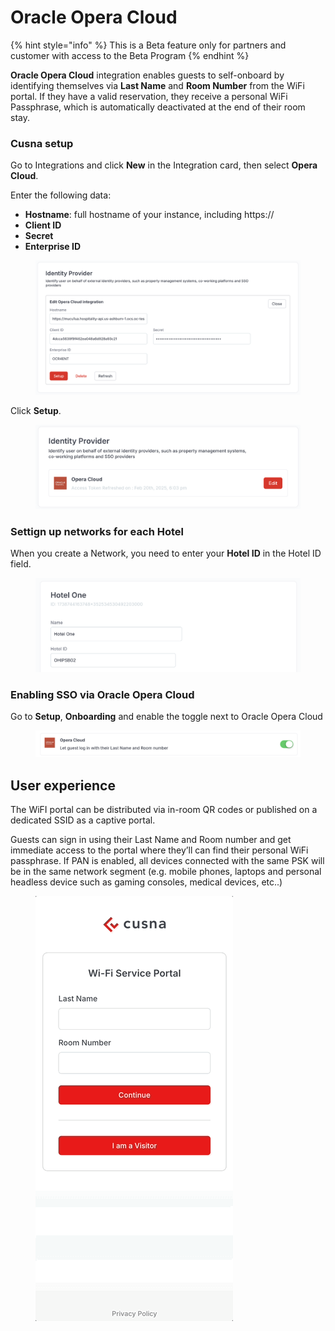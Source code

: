 # Oracle Opera Cloud

{% hint style="info" %}
This is a Beta feature only for partners and customer with access to the Beta Program
{% endhint %}

**Oracle Opera Cloud** integration enables guests to self-onboard by identifying themselves via **Last Name** and **Room Number** from the WiFi portal. If they have a valid reservation, they receive a personal WiFi Passphrase, which is automatically deactivated at the end of their room stay.



### Cusna setup

Go to Integrations and click **New** in the Integration card, then select **Opera Cloud**.

Enter the following data:

* **Hostname**: full hostname of your instance, including https://
* **Client ID**
* **Secret**
* **Enterprise ID**

<figure><img src="../../.gitbook/assets/image (1) (1) (1) (1).png" alt=""><figcaption></figcaption></figure>

Click **Setup**.

<figure><img src="../../.gitbook/assets/image (1) (1) (1).png" alt=""><figcaption></figcaption></figure>

### Settign up networks for each Hotel

When you create a Network, you need to enter your **Hotel ID** in the Hotel ID field.

<figure><img src="../../.gitbook/assets/image (2) (1).png" alt=""><figcaption></figcaption></figure>

### Enabling SSO via Oracle Opera Cloud

Go to **Setup**, **Onboarding** and enable the toggle next to Oracle Opera Cloud

<figure><img src="../../.gitbook/assets/image (3) (1).png" alt=""><figcaption></figcaption></figure>

## User experience

The WiFI portal can be distributed via in-room QR codes or published on a dedicated SSID as a captive portal.

Guests can sign in using their Last Name and Room number and get immediate access to the portal where they’ll can find their personal WiFi passphrase. If PAN is enabled, all devices connected with the same PSK will be in the same network segment (e.g. mobile phones, laptops and personal headless device such as gaming consoles, medical devices, etc..)



<figure><img src="../../.gitbook/assets/operaUX.gif" alt=""><figcaption></figcaption></figure>

